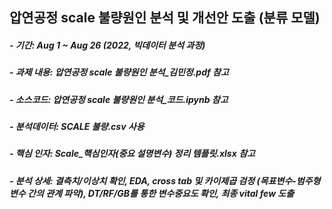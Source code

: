 ## 압연공정 scale 불량원인 분석 및 개선안 도출 (분류 모델)
##### - 기간: Aug 1 ~ Aug 26 (2022, 빅데이터 분석 과정)
##### - 과제 내용: 압연공정 scale 불량원인 분석_김민정.pdf 참고
##### - 소스코드: 압연공정 scale 불량원인 분석_코드.ipynb 참고
##### - 분석데이터: SCALE 불량.csv 사용
##### - 핵심 인자: Scale_핵심인자(중요 설명변수) 정리 템플릿.xlsx 참고
##### - 분석 상세: 결측치/이상치 확인, EDA, cross tab 및 카이제곱 검정 (목표변수-범주형변수 간의 관계 파악), DT/RF/GB를 통한 변수중요도 확인, 최종 vital few 도출
